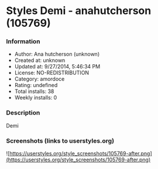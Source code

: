 # Styles Demi - anahutcherson (105769)

### Information
- Author: Ana hutcherson (unknown)
- Created at: unknown
- Updated at: 9/27/2014, 5:46:34 PM
- License: NO-REDISTRIBUTION
- Category: amordoce
- Rating: undefined
- Total installs: 38
- Weekly installs: 0


### Description
Demi


### Screenshots (links to userstyles.org)
![https://userstyles.org/style_screenshots/105769-after.png](https://userstyles.org/style_screenshots/105769-after.png)


